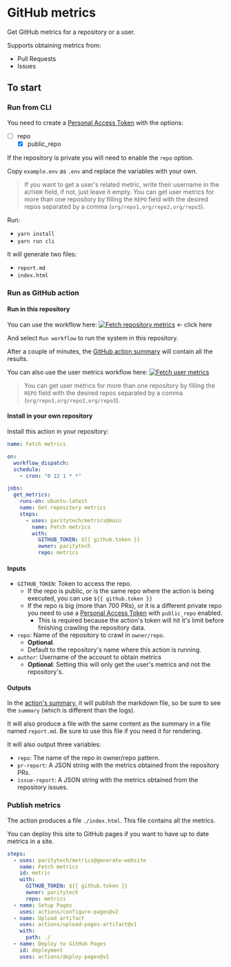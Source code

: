 # GitHub metrics

Get GitHub metrics for a repository or a user.

Supports obtaining metrics from:

- Pull Requests
- Issues

## To start

### Run from CLI

You need to create a [Personal Access Token](https://docs.github.com/en/authentication/keeping-your-account-and-data-secure/managing-your-personal-access-tokens) with the options:
- [ ] repo
  - [x] public_repo

If the repository is private you will need to enable the `repo` option.

Copy `example.env` as `.env` and replace the variables with your own.

> If you want to get a user's related metric, write their username in the `AUTHOR` field, if not, just leave it empty.
> You can get user metrics for more than one repository by filling the `REPO` field with the desired repos separated by a comma (`org/repo1,org/repo2,org/repo3`).

Run:

- `yarn install`
- `yarn run cli`

It will generate two files:
- `report.md`
- `index.html`

### Run as GitHub action

#### Run in this repository

You can use the workflow here: [![Fetch repository metrics](https://github.com/paritytech/metrics/actions/workflows/generate-repo-metrics.yml/badge.svg)](https://github.com/paritytech/metrics/actions/workflows/generate-repo-metrics.yml) <- click here

And select `Run workflow` to run the system in this repository.

After a couple of minutes, the [GitHub action summary](https://github.blog/2022-05-09-supercharging-github-actions-with-job-summaries/) will contain all the results.

You can also use the user metrics workflow here: [![Fetch user metrics](https://github.com/paritytech/metrics/actions/workflows/generate-user-metrics.yml/badge.svg)](https://github.com/paritytech/metrics/actions/workflows/generate-user-metrics.yml)
> You can get user metrics for more than one repository by filling the `REPO` field with the desired repos separated by a comma (`org/repo1,org/repo2,org/repo3`).

#### Install in your own repository

Install this action in your repository:

```yml
name: Fetch metrics

on:
  workflow_dispatch:
  schedule:
    - cron: "0 12 1 * *"

jobs:
  get_metrics:
    runs-on: ubuntu-latest
    name: Get repository metrics
    steps:
      - uses: paritytech/metrics@main
        name: Fetch metrics
        with:
          GITHUB_TOKEN: ${{ github.token }}
          owner: paritytech
          repo: metrics
```

#### Inputs

- `GITHUB_TOKEN`: Token to access the repo.
  - If the repo is public, or is the same repo where the action is being executed, you can use `${{ github.token }}`
  - If the repo is big (more than 700 PRs), or it is a different private repo you need to use a [Personal Access Token](https://github.com/settings/tokens) with `public_repo` enabled.
    - This is required because the action's token will hit it's limit before finishing crawling the repository data.
- `repo`: Name of the repository to crawl in `owner/repo`.
  - **Optional**.
  - Default to the repository's name where this action is running.
- `author`: Username of the account to obtain metrics
  - **Optional**: Setting this will only get the user's metrics and not the repository's.

#### Outputs

In the [action's summary](https://github.blog/2022-05-09-supercharging-github-actions-with-job-summaries/), it will publish the markdown file, so be sure to see the `summary` (which is different than the logs).

It will also produce a file with the same content as the summary in a file named `report.md`. Be sure to use this file if you need it for rendering.

It will also output three variables:

- `repo`: The name of the repo in owner/repo pattern.
- `pr-report`: A JSON string with the metrics obtained from the repository PRs.
- `issue-report`: A JSON string with the metrics obtained from the repository issues.

### Publish metrics

The action produces a file `./index.html`. This file contains all the metrics.

You can deploy this site to GitHub pages if you want to have up to date metrics in a site.

```yml
steps:
  - uses: paritytech/metrics@generate-website
    name: Fetch metrics
    id: metric
    with:
      GITHUB_TOKEN: ${{ github.token }}
      owner: paritytech
      repo: metrics
  - name: Setup Pages
    uses: actions/configure-pages@v2
  - name: Upload artifact
    uses: actions/upload-pages-artifact@v1
    with:
      path: ./
  - name: Deploy to GitHub Pages
    id: deployment
    uses: actions/deploy-pages@v1
```
